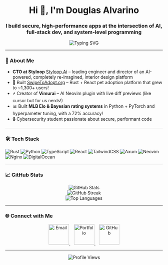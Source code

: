 <h1 align="center">Hi 👋, I'm Douglas Alvarino</h1>
<h3 align="center">I build secure, high-performance apps at the intersection of AI, full-stack dev, and system-level programming</h3>

<p align="center">
  <img src="https://readme-typing-svg.demolab.com?font=Fira+Code&weight=600&size=22&pause=1000&center=true&vCenter=true&width=435&lines=Building+Rust+%2B+React+Apps;Neovim+Plugin+Dev+%F0%9F%91%93;AI%2C+ML%2C+LLMs+%E2%9A%A1;Elo+rating+systems+%E2%9A%BE;Tinkering+with+cool+tech" alt="Typing SVG" />
</p>

---

### 🧠 About Me

- **CTO at Styloop** [Styloop.Ai](styloop.ai) – leading engineer and director of an AI-powered, completely re-imagined, interior design platform
- 🐾 Built [SwipeToAdopt.org](https://swipetoadopt.org) – Rust + React pet adoption platform that grew to ~1,300+ users!
- ⚡ Creator of **Vimurai** – AI Neovim plugin with live diff previews (like cursor but for us nerds!)
- 📊 Built **MLB Elo & Bayesian rating systems** in Python + PyTorch and hyperpameter tuning, with a 72% accuracy! 
- 🔒 Cybersecurity student passionate about secure, performant code
---

### 🛠️ Tech Stack

![Rust](https://img.shields.io/badge/Rust-%23000000.svg?style=flat&logo=rust&logoColor=white)
![Python](https://img.shields.io/badge/Python-3670A0?style=flat&logo=python&logoColor=white)
![TypeScript](https://img.shields.io/badge/TypeScript-3178C6?style=flat&logo=typescript&logoColor=white)
![React](https://img.shields.io/badge/React-20232A?style=flat&logo=react&logoColor=61DAFB)
![TailwindCSS](https://img.shields.io/badge/TailwindCSS-06B6D4?style=flat&logo=tailwindcss&logoColor=white)
![Axum](https://img.shields.io/badge/Axum-Rust-red?style=flat)
![Neovim](https://img.shields.io/badge/Neovim-57A143?style=flat&logo=neovim&logoColor=white)
![Nginx](https://img.shields.io/badge/Nginx-009639?style=flat&logo=nginx&logoColor=white)
![DigitalOcean](https://img.shields.io/badge/DigitalOcean-0080FF?style=flat&logo=digitalocean&logoColor=white)

---

### 📈 GitHub Stats

<p align="center">
  <img src="https://github-readme-stats-omega-nine-40.vercel.app/api?username=AspireVenom&count_private=true&show_icons=true&theme=transparent&hide_border=true&force_rank=A%2B&rank_percentile=1&v=6" alt="GitHub Stats" />
  <br/>
  <img src="https://github-readme-streak-stats.herokuapp.com?user=AspireVenom&theme=transparent" alt="GitHub Streak" />
  <br/>
  <img src="https://github-readme-stats-omega-nine-40.vercel.app/api/top-langs?username=AspireVenom&layout=donut-vertical&theme=transparent&hide=html&hide_border=true&v=1" alt="Top Languages" />
</p>

---

### 🌐 Connect with Me

<div align="center">

  <a href="mailto:alvarino@usf.edu">
    <img
      src="https://img.shields.io/badge/Email-%23EA4335?style=for-the-badge&logo=gmail&logoColor=white&labelColor=%23EA4335&color=%23EA4335&logoWidth=28"
      alt="Email" height="65">
  </a>
  &nbsp;&nbsp;

  <a href="https://www.dalvarino.net">
    <img
      src="https://img.shields.io/badge/Portfolio-%23000000?style=for-the-badge&logo=safari&logoColor=white&labelColor=%23000000&color=%23000000&logoWidth=28"
      alt="Portfolio" height="65">
  </a>
  &nbsp;&nbsp;

  <a href="https://github.com/AspireVenom">
    <img
      src="https://img.shields.io/badge/GitHub-%23181717?style=for-the-badge&logo=github&logoColor=white&labelColor=%23181717&color=%23181717&logoWidth=28"
      alt="GitHub" height="65">
  </a>

</div>

--- 

<p align="center">
  <img src="https://komarev.com/ghpvc/?username=AspireVenom&label=Profile%20views&color=0e75b6&style=flat" alt="Profile Views" />
</p>
